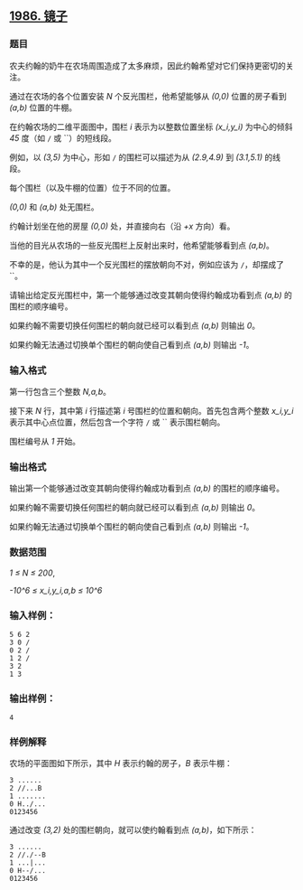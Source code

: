 ## [1986. 镜子](https://www.acwing.com/problem/content/1988/)

### 题目

农夫约翰的奶牛在农场周围造成了太多麻烦，因此约翰希望对它们保持更密切的关注。

通过在农场的各个位置安装 *N* 个反光围栏，他希望能够从 *(0,0)* 位置的房子看到 *(a,b)* 位置的牛棚。

在约翰农场的二维平面图中，围栏 *i* 表示为以整数位置坐标 *(x_i,y_i)* 为中心的倾斜 *45* 度（如 `/` 或 ``）的短线段。

例如，以 *(3,5)* 为中心，形如 `/` 的围栏可以描述为从 *(2.9,4.9)* 到 *(3.1,5.1)* 的线段。

每个围栏（以及牛棚的位置）位于不同的位置。

*(0,0)* 和 *(a,b)* 处无围栏。

约翰计划坐在他的房屋 *(0,0)* 处，并直接向右（沿 *+x* 方向）看。

当他的目光从农场的一些反光围栏上反射出来时，他希望能够看到点 *(a,b)*。

不幸的是，他认为其中一个反光围栏的摆放朝向不对，例如应该为 `/`，却摆成了 ``。

请输出给定反光围栏中，第一个能够通过改变其朝向使得约翰成功看到点 *(a,b)* 的围栏的顺序编号。

如果约翰不需要切换任何围栏的朝向就已经可以看到点 *(a,b)* 则输出 *0*。

如果约翰无法通过切换单个围栏的朝向使自己看到点 *(a,b)* 则输出 *-1*。

### 输入格式

第一行包含三个整数 *N,a,b*。

接下来 *N* 行，其中第 *i* 行描述第 *i* 号围栏的位置和朝向。首先包含两个整数 *x_i,y_i* 表示其中心点位置，然后包含一个字符 `/` 或 `` 表示围栏朝向。

围栏编号从 *1* 开始。

### 输出格式

输出第一个能够通过改变其朝向使得约翰成功看到点 *(a,b)* 的围栏的顺序编号。

如果约翰不需要切换任何围栏的朝向就已经可以看到点 *(a,b)* 则输出 *0*。

如果约翰无法通过切换单个围栏的朝向使自己看到点 *(a,b)* 则输出 *-1*。

### 数据范围

*1 ≤ N ≤ 200*,

*-10^6 ≤ x_i,y_i,a,b ≤ 10^6*

### 输入样例：

```
5 6 2
3 0 /
0 2 /
1 2 /
3 2 
1 3 
```

### 输出样例：

```
4
```

### 样例解释

农场的平面图如下所示，其中 *H* 表示约翰的房子，*B* 表示牛棚：

```
3 ......
2 //...B
1 .......
0 H../...
0123456
```

通过改变 *(3,2)* 处的围栏朝向，就可以使约翰看到点 *(a,b)*，如下所示：

```
3 ......
2 //./--B
1 ...|...
0 H--/...
0123456
```
